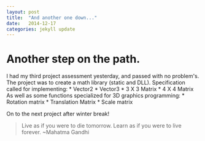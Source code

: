 ```yaml
---
layout: post
title:  "And another one down..."
date:   2014-12-17
categories: jekyll update
---
```

Another step on the path.
=========================

I had my third project assessment yesterday, and passed with no problem's. The project was to create a math library (static and DLL).
Specification called for implementing:
    *   Vector2
    *   Vector3
    *   3 X 3 Matrix
    *   4 X 4 Matrix
As well as some functions specialized for 3D graphics programming:
    *   Rotation matrix
    *   Translation Matrix
    *   Scale matrix

On to the next project after winter break!


> Live as if you were to die tomorrow. Learn as if you were to live forever.
> ~Mahatma Gandhi
